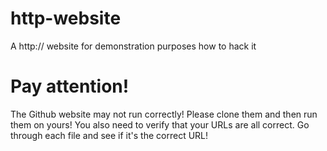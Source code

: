 # http-website
A http:// website for demonstration purposes how to hack it
# Pay attention!
The Github website may not run correctly!
Please clone them and then run them on yours!
You also need to verify that your URLs are all correct. Go through each file and see if it's the correct URL!
